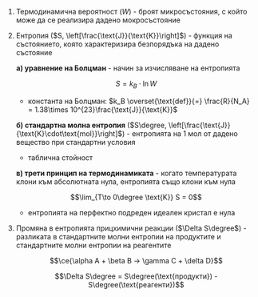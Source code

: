 1. Термодинамична вероятност ($W$) - броят микросъстояния, с който може да се реализира дадено мокросъстояние
2. Ентропия ($S, \left[\frac{\text{J}}{\text{K}}\right]$) - функция на състоянието, която характеризира безпорядъка на дадено състояние
	
	**а) уравнение на Болцман** - начин за изчисляване на ентропията
	
	$$S = k_B\cdot\ln W$$
	- константа на Болцман: $k_B \overset{\text{def}}{=} \frac{R}{N_A} = 1.38\times 10^{23}\frac{\text{J}}{\text{K}}$
	
	**б) стандартна молна ентропия** ($S\degree, \left[\frac{\text{J}}{\text{K}\cdot\text{mol}}\right]$) - ентропията на 1 мол от дадено вещество при стандартни условия
	- таблична стойност 
	
	**в) трети принцип на термодинамиката** - когато температурата клони към абсолютната нула, ентропията също клони към нула
	
	$$\lim_{T\to 0\degree \text{K}} S = 0$$
	- ентропията на перфектно подреден идеален кристал е нула

3. Промяна в ентропията прицхимични реакции ($\Delta S\degree$) - разликата в стандартните молни ентропии на продуктите и стандартните молни ентропии на реагентите
	
	$$\ce{\alpha A + \beta B -> \gamma C + \delta D}$$
	
	$$\Delta S\degree = S\degree(\text{продукти}) - S\degree(\text{реагенти})$$